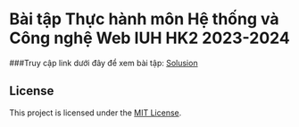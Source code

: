 <h1>Bài tập Thực hành môn Hệ thống và Công nghệ Web IUH HK2 2023-2024</h1>

###Truy cập link dưới đây để xem bài tập:
[Solusion](https://zebra2711.github.io/21139151-HoangCaoTri-HTWeb/)

## License

This project is licensed under the [MIT License](LICENSE).
